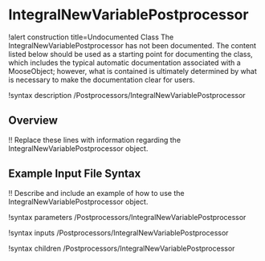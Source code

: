 # IntegralNewVariablePostprocessor

!alert construction title=Undocumented Class
The IntegralNewVariablePostprocessor has not been documented. The content listed below should be used as a starting point for
documenting the class, which includes the typical automatic documentation associated with a
MooseObject; however, what is contained is ultimately determined by what is necessary to make the
documentation clear for users.

!syntax description /Postprocessors/IntegralNewVariablePostprocessor

## Overview

!! Replace these lines with information regarding the IntegralNewVariablePostprocessor object.

## Example Input File Syntax

!! Describe and include an example of how to use the IntegralNewVariablePostprocessor object.

!syntax parameters /Postprocessors/IntegralNewVariablePostprocessor

!syntax inputs /Postprocessors/IntegralNewVariablePostprocessor

!syntax children /Postprocessors/IntegralNewVariablePostprocessor
